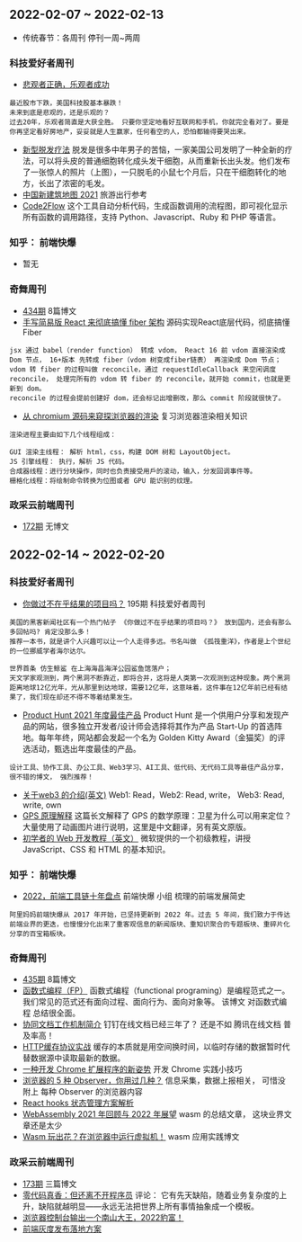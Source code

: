 ## 2022-02-07 ~ 2022-02-13
*  传统春节：各周刊 停刊一周~两周

### 科技爱好者周刊
* [悲观者正确，乐观者成功](https://github.com/ruanyf/weekly/blob/master/docs/issue-194.md)
```
最近股市下跌，美国科技股基本暴跌！
未来到底是悲观的，还是乐观的？
过去20年，乐观者简直是大获全胜。 只要你坚定地看好互联网和手机，你就完全看对了。要是你再坚定看好房地产，妥妥就是人生赢家，任何看空的人，恐怕都输得要哭出来。
```
* [新型脱发疗法](https://newatlas.com/medical/dnovos-baldness-treatment-direct-hair-regrowth/) 脱发是很多中年男子的苦恼，一家美国公司发明了一种全新的疗法，可以将头皮的普通细胞转化成头发干细胞，从而重新长出头发。他们发布了一张惊人的照片（上图），一只脱毛的小鼠七个月后，只在干细胞转化的地方，长出了浓密的毛发。
* [中国新建筑地图 2021](https://mp.weixin.qq.com/s/wGpTLRn4B-Lc5dmHgAp_ng) 旅游出行参考
* [Code2Flow](https://github.com/scottrogowski/code2flow) 这个工具自动分析代码，生成函数调用的流程图，即可视化显示所有函数的调用路径，支持 Python、Javascript、Ruby 和 PHP 等语言。

### 知乎： 前端快爆
* 暂无


### 奇舞周刊
* [434期](https://weekly.75.team/issue434.html) 8篇博文
* [手写简易版 React 来彻底搞懂 fiber 架构](https://mp.weixin.qq.com/s/sy5ZoXu09_bwhDUb1TcLvw) 源码实现React底层代码，彻底搞懂Fiber
```
jsx 通过 babel（render function） 转成 vdom， React 16 前 vdom 直接渲染成 Dom 节点， 16+版本 先转成 fiber（vdom 树变成fiber链表） 再渲染成 Dom 节点；
vdom 转 fiber 的过程叫做 reconcile，通过 requestIdleCallback 来空闲调度 reconcile， 处理完所有的 vdom 转 fiber 的 reconcile，就开始 commit，也就是更新到 dom。
reconcile 的过程会提前创建好 dom，还会标记出增删改，那么 commit 阶段就很快了。
```
* [从 chromium 源码来窥探浏览器的渲染](https://mp.weixin.qq.com/s/r1nAcEkEoE1D7CgQwqSe2Q) 复习浏览器渲染相关知识
```
渲染进程主要由如下几个线程组成：

GUI 渲染主线程： 解析 html，css，构建 DOM 树和 LayoutObject。
JS 引擎线程： 执行，解析 JS 代码。
合成器线程：进行分块操作，同时也负责接受用戶的滚动，输入，分发回调事件等。
栅格化线程：将绘制命令转换为位图或者 GPU 能识别的纹理。
```


### 政采云前端周刊
* [172期](https://weekly.zoo.team/detail/172) 无博文


## 2022-02-14 ~ 2022-02-20
### 科技爱好者周刊
* [你做过不在乎结果的项目吗？](https://github.com/ruanyf/weekly/blob/master/docs/issue-195.md) 195期 科技爱好者周刊
```
美国的黑客新闻社区有一个热门帖子 《你做过不在乎结果的项目吗？》 放到国内，还会有那么多回帖吗? 肯定没那么多！
推荐一本书，就是讲个人兴趣可以让一个人走得多远。书名叫做 《孤筏重洋》，作者是上个世纪的一位挪威学者海尔达尔。

世界首条 仿生鲸鲨 在上海海昌海洋公园鲨鱼馆落户；
天文学家观测到，两个黑洞不断靠近，即将合并，这将是人类第一次观测到这种现象。两个黑洞距离地球12亿光年，光从那里到达地球，需要12亿年，这意味着，这件事在12亿年前已经有结果了，我们现在却还不得不等着结果发生。
```
* [Product Hunt 2021 年度最佳产品](https://mayandev.top/2022/02/10/tool/product-2021/) Product Hunt 是一个供用户分享和发现产品的网站，很多独立开发者/设计师会选择将其作为产品 Start-Up 的首选阵地。每年年终，网站都会发起一个名为 Golden Kitty Award（金猫奖）的评选活动，甄选出年度最佳的产品。
```
设计工具、协作工具、办公工具、Web3学习、AI工具、低代码、无代码工具等最佳产品分享， 很不错的博文， 强烈推荐！
```
* [关于web3 的介绍(英文)](https://www.odysseydao.com/articles/what-is-web3) Web1: Read，Web2: Read, write， Web3: Read, write, own
* [GPS 原理解释](https://pages.longtian.info/gps/) 这篇长文解释了 GPS 的数学原理：卫星为什么可以用来定位？大量使用了动画图片进行说明，这里是中文翻译，另有英文原版。
* [初学者的 Web 开发教程（英文）](https://microsoft.github.io/Web-Dev-For-Beginners/#/) 微软提供的一个初级教程，讲授 JavaScript、CSS 和 HTML 的基本知识。

### 知乎： 前端快爆
* [2022，前端工具链十年盘点](https://zhuanlan.zhihu.com/p/462985064) 前端快爆 小组 梳理的前端发展简史
```
阿里妈妈前端快爆从 2017 年开始，已坚持更新到 2022 年。过去 5 年间，我们致力于传达前端业界的更迭，也慢慢分化出来了重客观信息的新闻版块、重知识聚合的专题板块、重碎片化分享的百宝箱板块。
```

### 奇舞周刊
* [435期](https://weekly.75.team/issue435.html) 8篇博文
* [函数式编程（FP）](https://mp.weixin.qq.com/s/ttQy_v-_QBKjcz2LPZvfNQ) 函数式编程（functional programing）是编程范式之一。我们常见的范式还有面向过程、面向行为、面向对象等。 该博文 对函数式编程 总结很全面。
* [协同文档工作机制简介](https://mp.weixin.qq.com/s/BtoM_4Gy5v4I0okpMukATg) 钉钉在线文档已经三年了？ 还是不如 腾讯在线文档 普及率高！
* [HTTP缓存协议实战](https://mp.weixin.qq.com/s/23WJXJFGJ-iMP6x-lFQ8og) 缓存的本质就是用空间换时间，以临时存储的数据暂时代替数据源中读取最新的数据。
* [一种开发 Chrome 扩展程序的新姿势](https://mp.weixin.qq.com/s/e5-4TrvWX8KBv6zkbc_HtQ) 开发 Chrome 实践小技巧
* [浏览器的 5 种 Observer，你用过几种？](https://mp.weixin.qq.com/s/-fLZe164aWAaPJ55iZ_m2w) 信息采集，数据上报相关， 可惜没附上 每种 Observer 的浏览器内容
* [React hooks 状态管理方案解析](https://mp.weixin.qq.com/s/MmBFwrAUhRzROLllWUa0gg)
* [WebAssembly 2021 年回顾与 2022 年展望](https://mp.weixin.qq.com/s/1ZW8_XW1yqqSeBAAYWNUdg) wasm 的总结文章， 这块业界文章还是太少
* [Wasm 玩出花？在浏览器中运行虚拟机！](https://mp.weixin.qq.com/s/RQq8K7GmLysAx55Vuk-K5A) wasm 应用实践博文

### 政采云前端周刊
* [173期](https://weekly.zoo.team/detail/173) 三篇博文 
* [零代码真香：但还离不开程序员](https://juejin.cn/post/7053807007169511437) 评论： 它有先天缺陷，随着业务复杂度的上升，缺陷就越明显——永远无法把世界上所有事情抽象成一个模板。 
* [浏览器控制台输出一个南山大王，2022豹富！](https://juejin.cn/post/7062324636825944077?utm_source=gold_browser_extension#heading-5)
* [前端灰度发布落地方案](https://mp.weixin.qq.com/s/Gx2muPw2T9zYCdBPzIbzbg)
